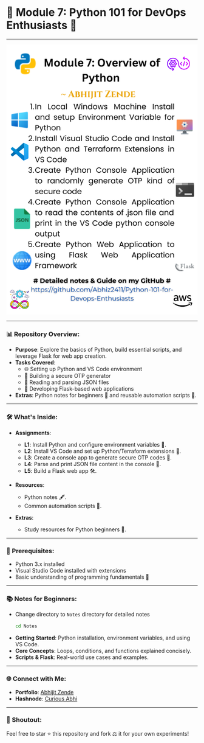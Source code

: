 # 🤖 Module 7: Python 101 for DevOps Enthusiasts 🔧

---

![Overview of Python preview image](Assests/overview_image.png)

---

### 📊 Repository Overview:

- **Purpose**: Explore the basics of Python, build essential scripts, and leverage Flask for web app creation.  
- **Tasks Covered**: 
  - 🌐 Setting up Python and VS Code environment
  - 🔐 Building a secure OTP generator
  - 🔎 Reading and parsing JSON files
  - 🔧 Developing Flask-based web applications
- **Extras**: Python notes for beginners 🤖 and reusable automation scripts 🎯.

---

### 🛠️ What's Inside:

- **Assignments**:
  - **L1**: Install Python and configure environment variables 🚀.
  - **L2**: Install VS Code and set up Python/Terraform extensions 🔧.
  - **L3**: Create a console app to generate secure OTP codes 🔐.
  - **L4**: Parse and print JSON file content in the console 🔖.
  - **L5**: Build a Flask web app 🛠️.

- **Resources**: 
  - Python notes 🖋️.
  - Common automation scripts 🔧.

- **Extras**:
  - Study resources for Python beginners 📖.

---

### 🚫 Prerequisites:

- Python 3.x installed
- Visual Studio Code installed with extensions
- Basic understanding of programming fundamentals 🤔

---


### 📚 Notes for Beginners:

- Change directory to `Notes` directory for detailed notes
  ```bash
  cd Notes
  ```
- **Getting Started**: Python installation, environment variables, and using VS Code.
- **Core Concepts**: Loops, conditions, and functions explained concisely.
- **Scripts & Flask**: Real-world use cases and examples.

---

### 🌐 Connect with Me:

- **Portfolio**: [Abhijit Zende](https://abhijit-zende.vercel.app/)
- **Hashnode**: [Curious Abhi](https://abhijitzende.hashnode.dev/)

---

### 📢 Shoutout:

Feel free to star ⭐ this repository and fork ⚖️ it for your own experiments!

